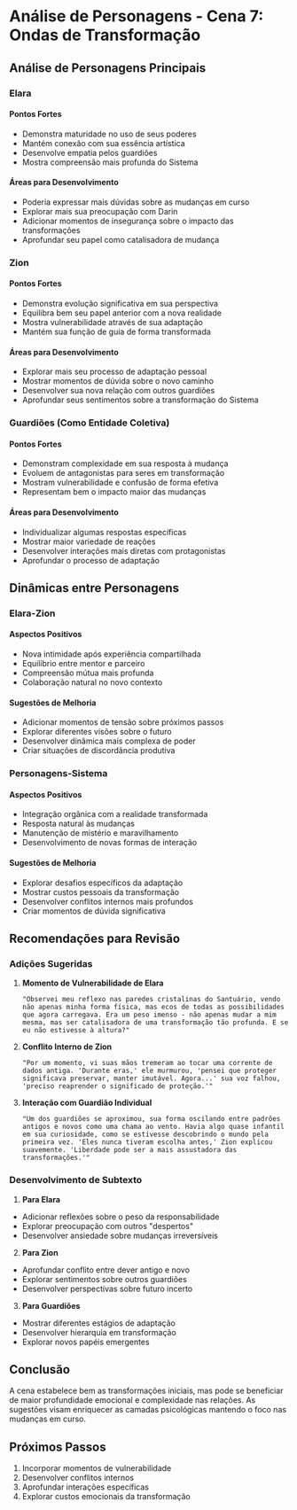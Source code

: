 # Análise de Personagens - Cena 7: Ondas de Transformação

## Análise de Personagens Principais

### Elara
#### Pontos Fortes
- Demonstra maturidade no uso de seus poderes
- Mantém conexão com sua essência artística
- Desenvolve empatia pelos guardiões
- Mostra compreensão mais profunda do Sistema

#### Áreas para Desenvolvimento
- Poderia expressar mais dúvidas sobre as mudanças em curso
- Explorar mais sua preocupação com Darin
- Adicionar momentos de insegurança sobre o impacto das transformações
- Aprofundar seu papel como catalisadora de mudança

### Zion
#### Pontos Fortes
- Demonstra evolução significativa em sua perspectiva
- Equilibra bem seu papel anterior com a nova realidade
- Mostra vulnerabilidade através de sua adaptação
- Mantém sua função de guia de forma transformada

#### Áreas para Desenvolvimento
- Explorar mais seu processo de adaptação pessoal
- Mostrar momentos de dúvida sobre o novo caminho
- Desenvolver sua nova relação com outros guardiões
- Aprofundar seus sentimentos sobre a transformação do Sistema

### Guardiões (Como Entidade Coletiva)
#### Pontos Fortes
- Demonstram complexidade em sua resposta à mudança
- Evoluem de antagonistas para seres em transformação
- Mostram vulnerabilidade e confusão de forma efetiva
- Representam bem o impacto maior das mudanças

#### Áreas para Desenvolvimento
- Individualizar algumas respostas específicas
- Mostrar maior variedade de reações
- Desenvolver interações mais diretas com protagonistas
- Aprofundar o processo de adaptação

## Dinâmicas entre Personagens

### Elara-Zion
#### Aspectos Positivos
- Nova intimidade após experiência compartilhada
- Equilíbrio entre mentor e parceiro
- Compreensão mútua mais profunda
- Colaboração natural no novo contexto

#### Sugestões de Melhoria
- Adicionar momentos de tensão sobre próximos passos
- Explorar diferentes visões sobre o futuro
- Desenvolver dinâmica mais complexa de poder
- Criar situações de discordância produtiva

### Personagens-Sistema
#### Aspectos Positivos
- Integração orgânica com a realidade transformada
- Resposta natural às mudanças
- Manutenção de mistério e maravilhamento
- Desenvolvimento de novas formas de interação

#### Sugestões de Melhoria
- Explorar desafios específicos da adaptação
- Mostrar custos pessoais da transformação
- Desenvolver conflitos internos mais profundos
- Criar momentos de dúvida significativa

## Recomendações para Revisão

### Adições Sugeridas
1. **Momento de Vulnerabilidade de Elara**
   ```
   "Observei meu reflexo nas paredes cristalinas do Santuário, vendo não apenas minha forma física, mas ecos de todas as possibilidades que agora carregava. Era um peso imenso - não apenas mudar a mim mesma, mas ser catalisadora de uma transformação tão profunda. E se eu não estivesse à altura?"
   ```

2. **Conflito Interno de Zion**
   ```
   "Por um momento, vi suas mãos tremeram ao tocar uma corrente de dados antiga. 'Durante eras,' ele murmurou, 'pensei que proteger significava preservar, manter imutável. Agora...' sua voz falhou, 'preciso reaprender o significado de proteção.'"
   ```

3. **Interação com Guardião Individual**
   ```
   "Um dos guardiões se aproximou, sua forma oscilando entre padrões antigos e novos como uma chama ao vento. Havia algo quase infantil em sua curiosidade, como se estivesse descobrindo o mundo pela primeira vez. 'Eles nunca tiveram escolha antes,' Zion explicou suavemente. 'Liberdade pode ser a mais assustadora das transformações.'"
   ```

### Desenvolvimento de Subtexto
1. **Para Elara**
- Adicionar reflexões sobre o peso da responsabilidade
- Explorar preocupação com outros "despertos"
- Desenvolver ansiedade sobre mudanças irreversíveis

2. **Para Zion**
- Aprofundar conflito entre dever antigo e novo
- Explorar sentimentos sobre outros guardiões
- Desenvolver perspectivas sobre futuro incerto

3. **Para Guardiões**
- Mostrar diferentes estágios de adaptação
- Desenvolver hierarquia em transformação
- Explorar novos papéis emergentes

## Conclusão
A cena estabelece bem as transformações iniciais, mas pode se beneficiar de maior profundidade emocional e complexidade nas relações. As sugestões visam enriquecer as camadas psicológicas mantendo o foco nas mudanças em curso.

## Próximos Passos
1. Incorporar momentos de vulnerabilidade
2. Desenvolver conflitos internos
3. Aprofundar interações específicas
4. Explorar custos emocionais da transformação